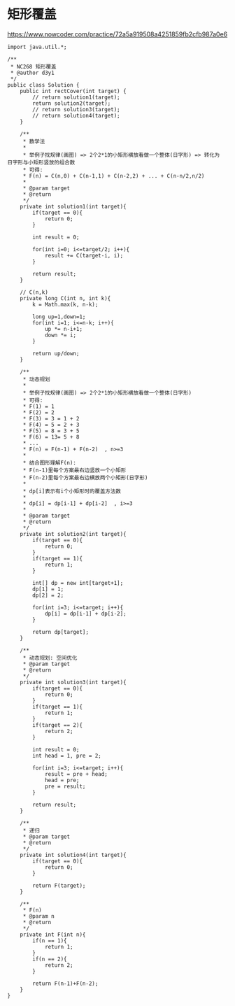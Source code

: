 # 矩形覆盖
https://www.nowcoder.com/practice/72a5a919508a4251859fb2cfb987a0e6

    import java.util.*;
    
    /**
     * NC268 矩形覆盖
     * @author d3y1
     */
    public class Solution {
        public int rectCover(int target) {
            // return solution1(target);
            return solution2(target);
            // return solution3(target);
            // return solution4(target);
        }
    
        /**
         * 数学法
         *
         * 举例子找规律(画图) => 2个2*1的小矩形横放看做一个整体(日字形) => 转化为 日字形与小矩形竖放的组合数
         * 可得:
         * F(n) = C(n,0) + C(n-1,1) + C(n-2,2) + ... + C(n-n/2,n/2)
         *
         * @param target
         * @return
         */
        private int solution1(int target){
            if(target == 0){
                return 0;
            }
    
            int result = 0;
    
            for(int i=0; i<=target/2; i++){
                result += C(target-i, i);
            }
    
            return result;
        }
    
        // C(n,k)
        private long C(int n, int k){
            k = Math.max(k, n-k);
    
            long up=1,down=1;
            for(int i=1; i<=n-k; i++){
                up *= n-i+1;
                down *= i;
            }
    
            return up/down;
        }
    
        /**
         * 动态规划
         *
         * 举例子找规律(画图) => 2个2*1的小矩形横放看做一个整体(日字形)
         * 可得:
         * F(1) = 1
         * F(2) = 2
         * F(3) = 3 = 1 + 2
         * F(4) = 5 = 2 + 3
         * F(5) = 8 = 3 + 5
         * F(6) = 13= 5 + 8
         * ...
         * F(n) = F(n-1) + F(n-2)  , n>=3
         * 
         * 结合图形理解F(n):
         * F(n-1)里每个方案最右边竖放一个小矩形
         * F(n-2)里每个方案最右边横放两个小矩形(日字形)
         *
         * dp[i]表示有i个小矩形时的覆盖方法数
         * 
         * dp[i] = dp[i-1] + dp[i-2]  , i>=3
         *
         * @param target
         * @return
         */
        private int solution2(int target){
            if(target == 0){
                return 0;
            }
            if(target == 1){
                return 1;
            }
    
            int[] dp = new int[target+1];
            dp[1] = 1;
            dp[2] = 2;
    
            for(int i=3; i<=target; i++){
                dp[i] = dp[i-1] + dp[i-2];
            }
    
            return dp[target];
        }
    
        /**
         * 动态规划: 空间优化
         * @param target
         * @return
         */
        private int solution3(int target){
            if(target == 0){
                return 0;
            }
            if(target == 1){
                return 1;
            }
            if(target == 2){
                return 2;
            }
    
            int result = 0;
            int head = 1, pre = 2;
    
            for(int i=3; i<=target; i++){
                result = pre + head;
                head = pre;
                pre = result;
            }
    
            return result;
        }
    
        /**
         * 递归
         * @param target
         * @return
         */
        private int solution4(int target){
            if(target == 0){
                return 0;
            }
            
            return F(target);
        }
    
        /**
         * F(n)
         * @param n
         * @return
         */
        private int F(int n){
            if(n == 1){
                return 1;
            }
            if(n == 2){
                return 2;
            }
            
            return F(n-1)+F(n-2);
        }
    }
    
    

